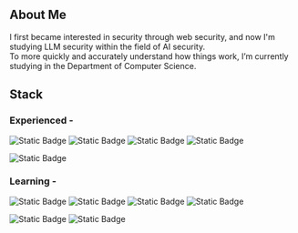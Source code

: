 ## About Me
I first became interested in security through web security, and now I'm studying LLM security within the field of AI security.  
To more quickly and accurately understand how things work, I’m currently studying in the Department of Computer Science.

## Stack 
### Experienced -
![Static Badge](https://img.shields.io/badge/NodeJS-JS?logo=nodedotjs&logoColor=white)
![Static Badge](https://img.shields.io/badge/Python-Python?logo=python&logoColor=white&color=%233776AB)
![Static Badge](https://img.shields.io/badge/JAVA-JAVA?logo=openjdk&logoColor=white&color=%23000000)
![Static Badge](https://img.shields.io/badge/MySQL-MySQL?logo=mysql&logoColor=white&color=%234479A1)

![Static Badge](https://img.shields.io/badge/Pandas-pandas?logo=pandas&logoColor=white&color=%23150458)


### Learning -
![Static Badge](https://img.shields.io/badge/VueJS-VueJS?logo=vuedotjs&logoColor=white&color=%234FC08D)
![Static Badge](https://img.shields.io/badge/Spring-Spring?logo=spring&logoColor=white&color=%236DB33F)
![Static Badge](https://img.shields.io/badge/SpringBoot-Spring?logo=springboot&logoColor=white&color=%236DB33F)
![Static Badge](https://img.shields.io/badge/PostgreSQL-postgresql?logo=postgresql&logoColor=white&color=%234169E1)

![Static Badge](https://img.shields.io/badge/Network-cisco?logo=cisco&logoColor=white&color=%231BA0D7)
![Static Badge](https://img.shields.io/badge/Ubuntu-ubuntu?logo=ubuntu&logoColor=white&color=%23E95420)
